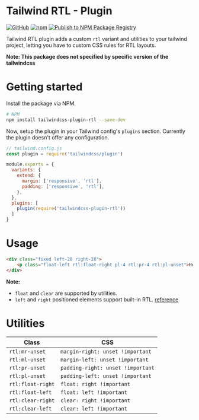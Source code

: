 # Tailwind RTL - Plugin
[![GitHub](https://img.shields.io/github/license/vhidvz/tailwindcss-plugin-rtl)](https://github.com/vhidvz/tailwindcss-plugin-rtl)
[![npm](https://img.shields.io/npm/v/tailwindcss-plugin-rtl)](https://www.npmjs.com/package/tailwindcss-plugin-rtl)
[![Publish to NPM Package Registry](https://github.com/vhidvz/tailwindcss-plugin-rtl/actions/workflows/npm-ci.yml/badge.svg)](https://github.com/vhidvz/tailwindcss-plugin-rtl/actions/workflows/npm-ci.yml)

Tailwind RTL plugin adds a custom `rtl` variant and utilities to your tailwind project,
letting you have to custom CSS rules for RTL layouts.

**Note: This package does not specified by specific version of the tailwindcss**

# Getting started

Install the package via NPM.

```bash
# NPM
npm install tailwindcss-plugin-rtl --save-dev
```

Now, setup the plugin in your Tailwind config's `plugins` section.
Currently the plugin doesn't offer any configuration.

```js
// tailwind.config.js
const plugin = require('tailwindcss/plugin')

module.exports = {
  variants: {
    extend: {
      margin: ['responsive', 'rtl'],
      padding: ['responsive', 'rtl'],
    },
  },
  plugins: [
    plugin(require('tailwindcss-plugin-rtl'))
  ]
}
```

# Usage

```html
<div class="fixed left-20 right-20">
	<p class="float-left rtl:float-right pl-4 rtl:pr-4 rtl:pl-unset">Hello World.</p>
</div>
```

**Note:**
  - ```float``` and ```clear``` are supported by utilities.
  - ```left``` and ```right``` positioned elements support built-in RTL. [reference](https://developer.mozilla.org/en-US/docs/Web/CSS/right#declaring_both_left_and_right)

# Utilities

 **Class**       | **CSS**                         
-----------------|---------------------------------
 ```rtl:mr-unset```    | ```margin-right: unset !important```
 ```rtl:ml-unset```    | ```margin-left: unset !important```
 ```rtl:pr-unset```    | ```padding-right: unset !important```
 ```rtl:pl-unset```    | ```padding-left: unset !important```
 ```rtl:float-right``` | ```float: right !important```
 ```rtl:float-left```  | ```float: left !important```
 ```rtl:clear-right``` | ```clear: right !important```
 ```rtl:clear-left```  | ```clear: left !important```
